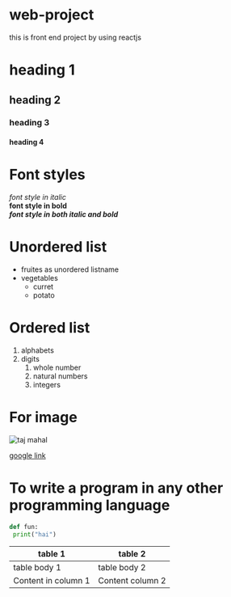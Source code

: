 # web-project
this is front end project by using reactjs
# heading 1
## heading 2
### heading 3
#### heading 4
# Font styles
*font style in italic*  
**font style in bold**  
***font style in both italic and bold***
# Unordered list
* fruites as unordered listname
* vegetables  
  * curret
  * potato
# Ordered list
1. alphabets
2. digits 
    1. whole number
    2. natural numbers
    3. integers
# For image
![taj mahal](https://images.theconversation.com/files/228805/original/file-20180723-189308-12b3agf.jpg?ixlib=rb-1.1.0&q=45&auto=format&w=1200&h=1200.0&fit=crop)

[google link](https://www.google.com/)

# To write a program in any other programming language
~~~python
def fun:
 print("hai")
 ~~~
 table 1 | table 2
------------ | -------------
table body 1 |   table body 2
Content in column 1 | Content column 2
